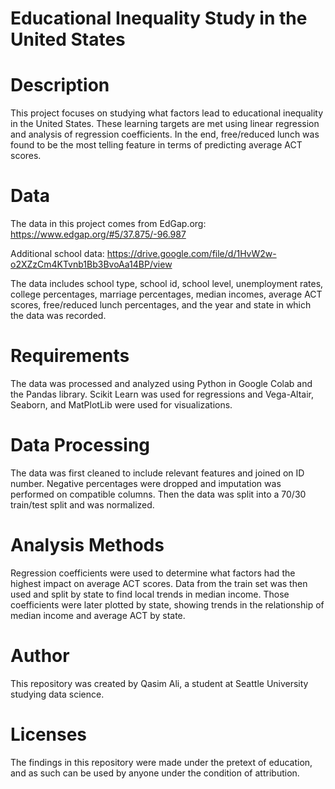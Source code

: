 # Educational Inequality Study in the United States

# Description
This project focuses on studying what factors lead to educational inequality in the United States. These learning targets are met using linear regression and analysis of regression coefficients. In the end, free/reduced lunch was found to be the most telling feature in terms of predicting average ACT scores.

# Data
The data in this project comes from EdGap.org: https://www.edgap.org/#5/37.875/-96.987

Additional school data: https://drive.google.com/file/d/1HvW2w-o2XZzCm4KTvnb1Bb3BvoAa14BP/view

The data includes school type, school id, school level, unemployment rates, college percentages, marriage percentages, median incomes, average ACT scores, free/reduced lunch percentages, and the year and state in which the data was recorded.

# Requirements

The data was processed and analyzed using Python in Google Colab and the Pandas library. Scikit Learn was used for regressions and Vega-Altair, Seaborn, and MatPlotLib were used for visualizations.

# Data Processing
The data was first cleaned to include relevant features and joined on ID number. Negative percentages were dropped and imputation was performed on compatible columns. Then the data was split into a 70/30 train/test split and was normalized.

# Analysis Methods
Regression coefficients were used to determine what factors had the highest impact on average ACT scores. Data from the train set was then used and split by state to find local trends in median income. Those coefficients were later plotted by state, showing trends in the relationship of median income and average ACT by state.

# Author
This repository was created by Qasim Ali, a student at Seattle University studying data science.

# Licenses
The findings in this repository were made under the pretext of education, and as such can be used by anyone under the condition of attribution.
